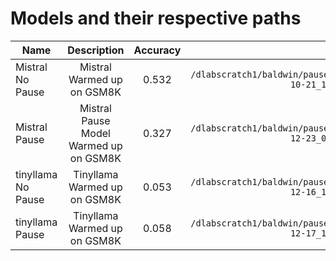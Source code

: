 # Models and their respective paths

| Name              | Description                           | Accuracy            | Path                                                                               |
|-------------------|:-------------------------------------:|:-------------------:|:----------------------------------------------------------------------------------:|
| Mistral No Pause | Mistral Warmed up on GSM8K             |      0.532          | `/dlabscratch1/baldwin/pause2/PauseToken/logs/sft/runs/2024-10-21_10-08-12/final`  |
| Mistral Pause    | Mistral Pause Model Warmed up on GSM8K |      0.327          | `/dlabscratch1/baldwin/pause2/PauseToken/logs/sft/runs/2024-12-23_09-48-40/final`  |
| tinyllama No Pause | Tinyllama Warmed up on GSM8K         |      0.053          | `/dlabscratch1/baldwin/pause2/PauseToken/logs/sft/runs/2024-12-16_14-35-04/final`  |
| tinyllama Pause   | Tinyllama Warmed up on GSM8K          |      0.058          | `/dlabscratch1/baldwin/pause2/PauseToken/logs/sft/runs/2024-12-17_10-47-16/final`|